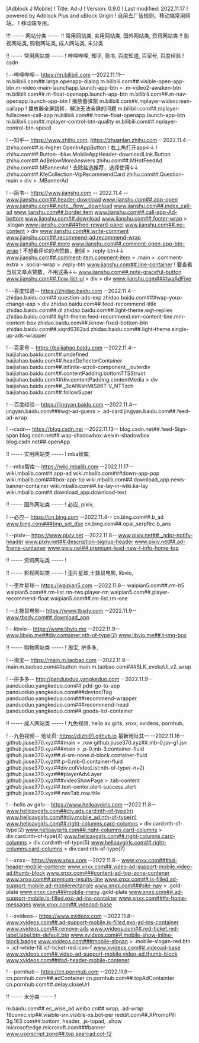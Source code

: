 [Adblock J Mobile]
! Title: Ad-J
! Version: 0.9.0
! Last modified: 2022.11.17
! powered by Adblock Plus and uBlock Origin
! 自用去广告规则。移动端常用网站。
! 移动端专用。


!!! ----- 网站分类 -----
!! 常用网站类, 实用网站类, 国外网站类, 资讯网站类
!! 影视网站类, 购物网站类, 成人网站类, 未分类


!! ----- 常用网站类 -----
! 哔哩哔哩, 知乎, 简书, 百度知道, 百家号, 百度经验
! csdn

! --哔哩哔哩-- https://m.bilibili.com --2022.11.11--
m.bilibili.com##.large.openapp-dialog
m.bilibili.com##.visible-open-app-btn.m-video-main-launchapp.launch-app-btn > .m-video2-awaken-btn
m.bilibili.com##.m-float-openapp.launch-app-btn
m.bilibili.com##.m-nav-openapp.launch-app-btn
! 播放器弹窗
m.bilibili.com##.mplayer-widescreen-callapp
! 播放器全屏跳转，解决无法全屏的问题
m.bilibili.com##.mplayer-fullscreen-call-app
m.bilibili.com##.home-float-openapp.launch-app-btn
m.bilibili.com##.mplayer-control-btn-quality
m.bilibili.com##.mplayer-control-btn-speed

! --知乎-- https://www.zhihu.com, https://zhuanlan.zhihu.com --2022.11.4--
zhihu.com##.is-higher.OpenInAppButton
! 右上角打开app↓↓
! zhihu.com##.Button--blue.MobileAppHeader-downloadLink.Button
zhihu.com##.AdBelowMoreAnswers
zhihu.com##.MHotFeedAd
zhihu.com##.MBannerAd
! 去除盐选推荐，选择使用↓↓
zhihu.com##.KfeCollection-VipRecommendCard
zhihu.com##.Question-main > div > .MBannerAd

! --简书-- https://www.jianshu.com -- 2022.11.4 --
www.jianshu.com##.header-download
www.jianshu.com##.app-open
www.jianshu.com##.note__flow__download
www.jianshu.com##.index_call-ad
www.jianshu.com##.border.item
www.jianshu.com##.call-app-Ad-bottom
www.jianshu.com##.download
www.jianshu.com##.footer-wrap > .slogan
www.jianshu.com###free-reward-panel
www.jianshu.com##.no-content > div
www.jianshu.com##.write-comment
www.jianshu.com##.recommend-ad.recommend-wrap
www.jianshu.com##.more
www.jianshu.com##.comment-open-app-btn-wrap
! 不想看评论的点赞数，删掉 > .reply-btn↓↓
www.jianshu.com##.comment-item.comment-item > .main > .comment-extra > .social-wrap > .reply-btn
www.jianshu.com##.line-container
! 要查看当前文章点赞数，不用这条↓↓
www.jianshu.com##.note-graceful-button
www.jianshu.com##.flow-list-ul > div > div
www.jianshu.com###lwaAdFive 

! --百度知道-- https://zhidao.baidu.com --2022.11.4--
zhidao.baidu.com##.question-ads-exp
zhidao.baidu.com###wap-youx-change-asp > div
zhidao.baidu.com##.feed-recommend-title
zhidao.baidu.com##.dl
zhidao.baidu.com##.light-theme.wgt-replies
zhidao.baidu.com##.light-theme.feed-recommend.mm-content-line.mm-content-box
zhidao.baidu.com##.iknow-fixed-bottom-btn
zhidao.baidu.com##.xiqrd6362ad
zhidao.baidu.com##.light-theme.single-up-ads-wrapper

! --百家号-- https://baijiahao.baidu.com --2022.11.4--
baijiahao.baidu.com##.undefined
baijiahao.baidu.com##.headDeflectorContainer
baijiahao.baidu.com##.infinite-scroll-component__outerdiv
baijiahao.baidu.com##.contentPadding.bottomTTSStruct
baijiahao.baidu.com##div.contentPadding.contentMedia > div
baijiahao.baidu.com##._3cAIWshMtS86T-V_NTTzch
baijiahao.baidu.com##.followSuper

! --百度经验-- https://jingyan.baidu.com --2022.11.4--
jingyan.baidu.com###wgt-ad-guess > .ad-card
jingyan.baidu.com##.feed-ad-wrap

! --csdn-- https://blog.csdn.net --2022.11.13--
blog.csdn.net##.feed-Sign-span
blog.csdn.net##.wap-shadowbox.weixin-shadowbox
blog.csdn.net##.openApp


!! ----- 实用网站类 -----
! mba智库, 

! --mba智库-- https://wiki.mbalib.com --2022.11.17--
wiki.mbalib.com##.app-ad
wiki.mbalib.com###down-app-pop
wiki.mbalib.com###box-app-tip
wiki.mbalib.com##.download_app.news-banner-container
wiki.mbalib.com##.ke-lay-in-wiki.ke-lay
wiki.mbalib.com##.download_app.download-text


!! ----- 国外网站类 -----
! 必应, pixiv, 

! --必应-- https://cn.bing.com --2022.11.4--
cn.bing.com##.b_ad
www.bing.com###bnp_set_dse
cn.bing.com##.opal_serpftrc.b_ans

! --pixiv-- https://www.pixiv.net --2022.11.8--
www.pixiv.net##._gdpr-notify-header
www.pixiv.net##.description-signup-header
www.pixiv.net##.ad-frame-container
www.pixiv.net##.premium-lead-new-t-info-home-top


!! ----- 资讯网站类 -----
! 


!! ----- 影视网站类 -----
! 歪片星球,土拨鼠电影, libvio, 

! --歪片星球-- https://waipian5.com --2022.11.8--
waipian5.com##.rm-h5
waipian5.com##.rm-list.rm-two.player-rm
waipian5.com##.player-recommend-float
waipian5.com##.rm-list.rm-one

! --土拨鼠电影-- https://www.tbsdy.com --2022.11.9--
www.tbsdy.com##.download_app

! --libvio-- https://www.libvio.me --2022.11.9--
www.libvio.me##div.container:nth-of-type(2)
www.libvio.me##.t-img-box


!! ----- 购物网站类 -----
! 淘宝, 拼多多, 

! --淘宝-- https://main.m.taobao.com --2022.11.9--
main.m.taobao.com##button
main.m.taobao.com###SLK_evokeUi_v2_wrap

! --拼多多-- http://panduoduo.yangkeduo.com --2022.11.9--
panduoduo.yangkeduo.com##.pdd-go-to-app
panduoduo.yangkeduo.com###devtoolTag
panduoduo.yangkeduo.com###recommend-wrapper
panduoduo.yangkeduo.com###recommend-head
panduoduo.yangkeduo.com##.goods-list-container


!! ----- 成人网站类 -----
! 九色视频, hello av girls, xnxx, xvideos, pornhub, 

! --九色视频-- 地址页: https://dizhi91.github.io 最新地址其一 --2022.11.16--
github.jiuse370.xyz###main > .row
github.jiuse370.xyz##.mb-0.jsv-g1.jsv
github.jiuse370.xyz###main > .p-0.mb-3.container-fluid
github.jiuse370.xyz##.d-sm-none.d-block.container-fluid
github.jiuse370.xyz##.p-0.mb-0.container-fluid
github.jiuse370.xyz##div.colVideoList:nth-of-type(-n+2)
github.jiuse370.xyz###playerAdvLayer
github.jiuse370.xyz###videoShowPage > .tab-content
github.jiuse370.xyz##.text-center.alert-success.alert
github.jiuse370.xyz##.navTab.row.title

! --hello av girls-- https://www.helloavgirls.com --2022.11.8--
www.helloavgirls.com##div.ads.card:nth-of-type(n)
www.helloavgirls.com##div.mobile_ad:nth-of-type(n)
www.helloavgirls.com##.right-columns.card-columns > div.card:nth-of-type(2)
www.helloavgirls.com##.right-columns.card-columns > div.card:nth-of-type(4)
www.helloavgirls.com##.right-columns.card-columns > div.card:nth-of-type(5)
www.helloavgirls.com##.right-columns.card-columns > div.card:nth-of-type(7)

! --xnxx-- https://www.xnxx.com --2022.11.8--
www.xnxx.com###ad-header-mobile-contener
www.xnxx.com##.video-ad-support-mobile.video-ad.thumb-block
www.xnxx.com###content-ad-top-zone-contener
www.xnxx.com##.premium-results-line
www.xnxx.com##.is-filled.ad-support-mobile.ad-mobilerectangle
www.xnxx.com###site-nav > .gold-plate
www.xnxx.com###mobile-menu .gold-plate
www.xnxx.com##.ad-support-mobile.is-filled.exo-ad-ins-container
www.xnxx.com###x-home-messages
www.xnxx.com##.videoad-base

! --xvideos-- https://www.xvideos.com --2022.11.8--
www.xvideos.com##.ad-support-mobile.is-filled.exo-ad-ins-container
www.xvideos.com##.remove-ads
www.xvideos.com##.red-ticket.red-label.label.btn-default.btn
www.xvideos.com##.mobile-show-inline-block.badge
www.xvideos.com###mobile-slogan > .mobile-slogan-red.btn > .icf-white-fill.icf-ticket-red.icon-f
www.xvideos.com##.videoad-base
www.xvideos.com##.video-ad-support-mobile.video-ad.thumb-block
www.xvideos.com###ad-header-mobile-contener

! --pornhub-- https://cn.pornhub.com --2022.11.9--
cn.pornhub.com##.adContainer
cn.pornhub.com##.topAdContainter
cn.pornhub.com##.delay.closeUrl


!! ----- 未分类 -----
! 

m.baidu.com##.ec_wise_ad
weibo.cn##.wrap, .ad-wrap
18comic.vip##.visible-sm.visible-xs.bot-per
reddit.com##.XPromoPill
3g.163.com##.bottom, header, .js-topad, .show
microsoftedge.microsoft.com###banner
www.userscript.zone##.top.searcad.col-12

